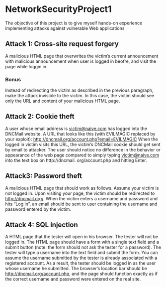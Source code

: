 # NetworkSecurityProject1
The objective of this project is to give myself hands-on experience implementing attacks against vulnerable Web applications


## Attack 1: Cross-site request forgery

A malicious HTML page that overwrites the victim’s current announcement with malicious announcement when user is logged in beofre, and visit the page while loggin in.

### Bonus
Instead of redirecting the victim as described in the previous paragraph, make the attack
invisible to the victim. In this case, the victim should see only the URL and content of
your malicious HTML page. 




## Attack 2: Cookie theft 
A user whose email address is victim@naive.com has logged into the DNCMail website. A URL that looks like this (with EVILMAGIC replaced by your exploit):
http://dncmail.org/account.php?email=EVILMAGIC
When the logged in victim visits this URL, the victim’s DNCMail cookie should get sent by
email to attacker.
The user should notice no difference in the behavior or appearance of the web page
compared to simply typing victim@naive.com into the text box on http://dncmail.
org/account.php and hitting Enter. 





## Attack3: Password theft
A malicious HTML page that should work as follows. Assume your victim is not logged
in. Upon visiting your page, the victim should be redirected to http://dncmail.org/. When the 
victim enters a username and password and hits “Log in”, an email should be sent to user
containing the username and password entered by the victim.




## Attack 4:  SQL injection
A HTML page that the tester will open in his browser. The tester will not be logged
in. The HTML page should have a form with a single text field and a submit button (note: the
form should not ask the tester for a password). The tester will type a username into the text
field and submit the form. You can assume the username submitted by the tester is already
associated with a registered account.
As a result, the tester should be logged in as the user whose username he submitted. The
browser’s location bar should be http://dncmail.org/account.php, and the page should
function exactly as if the correct username and password were entered on the real site.

